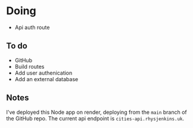 # Doing

-   Api auth route

## To do

-   GitHub
-   Build routes
-   Add user authenication
-   Add an external database

## Notes

I've deployed this Node app on render, deploying from the `main` branch of the GitHub repo. The current api endpoint is `cities-api.rhysjenkins.uk`.
